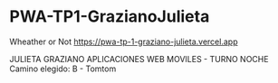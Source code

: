 # PWA-TP1-GrazianoJulieta
 Wheather or Not
 https://pwa-tp-1-graziano-julieta.vercel.app

JULIETA GRAZIANO
APLICACIONES WEB MOVILES - TURNO NOCHE
Camino elegido: B - Tomtom

